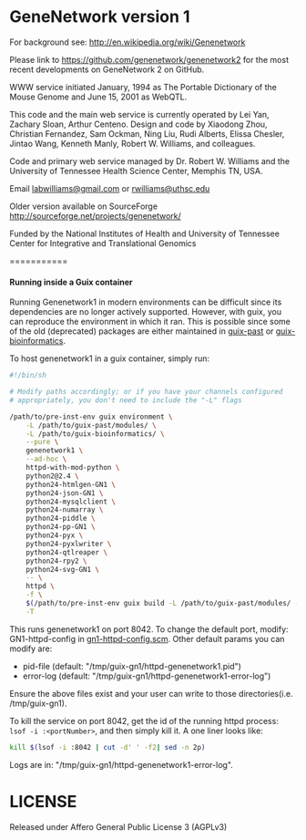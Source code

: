 # GeneNetwork version 1

For background see: http://en.wikipedia.org/wiki/Genenetwork

Please link to https://github.com/genenetwork/genenetwork2 for the most recent developments on GeneNetwork 2 on GitHub.

WWW service initiated January, 1994 as The Portable Dictionary of the Mouse Genome and
June 15, 2001 as WebQTL.

This code and the main web service is currently operated by Lei Yan, Zachary Sloan,
Arthur Centeno. Design and code by Xiaodong Zhou, Christian Fernandez, Sam Ockman, Ning Liu, Rudi Alberts,
Elissa Chesler, Jintao Wang, Kenneth Manly, Robert W. Williams, and colleagues.

Code and primary web service managed by Dr. Robert W. Williams and the University of Tennessee Health Science Center,
Memphis TN, USA.

Email labwilliams@gmail.com or rwilliams@uthsc.edu

Older version available on SourceForge  http://sourceforge.net/projects/genenetwork/

Funded by the National Institutes of Health and
University of Tennessee Center for Integrative and Translational Genomics


===========

#### Running inside a Guix container

Running Genenetwork1 in modern environments can be difficult since its
dependencies are no longer actively supported. However, with guix, you
can reproduce the environment in which it ran. This is possible since
some of the old (deprecated) packages are either maintained in
[guix-past](https://gitlab.inria.fr/guix-hpc/guix-past) or
[guix-bioinformatics](http://git.genenetwork.org/guix-bioinformatics/guix-bioinformatics.git/).


To host genenetwork1 in a guix container, simply run:

```sh
#!/bin/sh

# Modify paths accordingly; or if you have your channels configured
# appropriately, you don't need to include the "-L" flags

/path/to/pre-inst-env guix environment \
    -L /path/to/guix-past/modules/ \
    -L /path/to/guix-bioinformatics/ \
    --pure \
    genenetwork1 \
    --ad-hoc \
    httpd-with-mod-python \
    python2@2.4 \
    python24-htmlgen-GN1 \
    python24-json-GN1 \
    python24-mysqlclient \
    python24-numarray \
    python24-piddle \
    python24-pp-GN1 \
    python24-pyx \
    python24-pyxlwriter \
    python24-qtlreaper \
    python24-rpy2 \
    python24-svg-GN1 \
    -- \
    httpd \
    -f \
    $(/path/to/pre-inst-env guix build -L /path/to/guix-past/modules/ -L /path/to/guix-bioinformatics/ -e '(@ (gn services gn1-httpd-config) GN1-httpd-config)') \
    -T
```

This runs genenetwork1 on port 8042. To change the default port,
modify: GN1-httpd-config in
[gn1-httpd-config.scm](http://git.genenetwork.org/guix-bioinformatics/guix-bioinformatics/src/branch/master/gn/services/gn1-httpd-config.scm). Other
default params you can modify are:

- pid-file (default: "/tmp/guix-gn1/httpd-genenetwork1.pid")
- error-log (default: "/tmp/guix-gn1/httpd-genenetwork1-error-log")

Ensure the above files exist and your user can write to those
directories(i.e. /tmp/guix-gn1).

To kill the service on port 8042, get the id of the running httpd
process: `lsof -i :<portNumber>`, and then simply kill it. A one liner
looks like:

```sh
kill $(lsof -i :8042 | cut -d' ' -f2| sed -n 2p)
```

Logs are in: "/tmp/guix-gn1/httpd-genenetwork1-error-log".


# LICENSE

Released under Affero General Public License 3 (AGPLv3)

